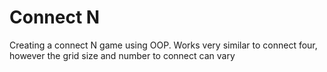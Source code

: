 # Connect N
Creating a connect N game using OOP. Works very similar to connect four, however the grid size and number to connect can vary
